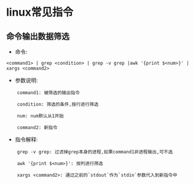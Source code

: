 # linux常见指令

## 命令输出数据筛选

* 命令:

```Shell script
<command1> | grep <condition> | grep -v grep |awk '{print $<num>}' | xargs <command2>
```

* 参数说明:

```text
    command1: 被筛选的输出指令
    
    condition: 筛选的条件,按行进行筛选

    num: num默认从1开始

    command2: 新指令
```

* 指令解释:
  
```text
    grep -v grep: 过滤掉grep本身的进程,如果command1非进程输出,可不选

    awk '{print $<num>}': 按列进行筛选

    xargs <command2>: 通过之前的`stdout`作为`stdin`参数代入到新指令中
```
